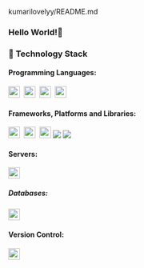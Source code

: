 kumarilovelyy/README.md
### Hello World!👋


### 🔭 **Technology Stack**

#### **Programming Languages**:

<img height=23 src="https://img.shields.io/badge/javascript-%23323330.svg?style=for-the-badge&logo=javascript&logoColor=%23F7DF1E">&nbsp;&nbsp;<img height=23 src="https://img.shields.io/badge/typescript-%23007ACC.svg?style=for-the-badge&logo=typescript&logoColor=white">&nbsp;&nbsp;<img height=23 src="https://img.shields.io/badge/css3-%231572B6.svg?style=for-the-badge&logo=css3&logoColor=white">&nbsp;&nbsp;<img height=23 src="https://img.shields.io/badge/html5-%23E34F26.svg?style=for-the-badge&logo=html5&logoColor=white">

#### **Frameworks, Platforms and Libraries**:

<img height=23 src="https://img.shields.io/badge/node.js-6DA55F?style=for-the-badge&logo=node.js&logoColor=white">&nbsp;&nbsp;<img height=23 src="https://img.shields.io/badge/react-%2320232a.svg?style=for-the-badge&logo=react&logoColor=%2361DAFB">&nbsp;&nbsp;<img height=23 src="https://img.shields.io/badge/express.js-%23404d59.svg?style=for-the-badge&logo=express&logoColor=%2361DAFB">
![](https://img.shields.io/badge/Bootstrap-563D7C?style=for-the-badge&logo=bootstrap&logoColor=white)
![](https://img.shields.io/badge/figma-0AC97F?style=for-the-badge&logo=figma&logoColor=white)


#### **Servers**:

<img height=23 src="https://img.shields.io/badge/nginx%20-%231572B6.svg?&style=for-the-badge&logo=nginx&logoColor=red">

##### **Databases**:

<img height=23 src="https://img.shields.io/badge/MongoDB-%234ea94b.svg?style=for-the-badge&logo=mongodb&logoColor=white">

#### **Version Control**:

<img height=23 src="https://img.shields.io/badge/git-%23F05033.svg?style=for-the-badge&logo=git&logoColor=white">

